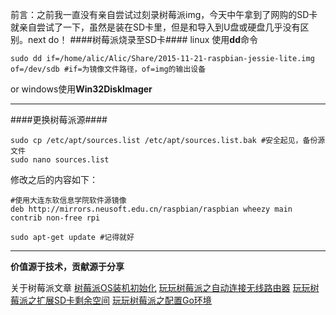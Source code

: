 前言：之前我一直没有亲自尝试过刻录树莓派img，今天中午拿到了网购的SD卡就亲自尝试了一下，虽然是装在SD卡里，但是和导入到U盘或硬盘几乎没有区别。next do！
####树莓派烧录至SD卡####
linux 使用**dd**命令
~~~
sudo dd if=/home/alic/Alic/Share/2015-11-21-raspbian-jessie-lite.img of=/dev/sdb #if=为镜像文件路径，of=img的输出设备
~~~
or
windows使用**Win32DiskImager**
___
####更换树莓派源####
~~~
sudo cp /etc/apt/sources.list /etc/apt/sources.list.bak #安全起见，备份源文件
sudo nano sources.list
~~~
修改之后的内容如下：
~~~
#使用大连东软信息学院软件源镜像
deb http://mirrors.neusoft.edu.cn/raspbian/raspbian wheezy main contrib non-free rpi 
~~~
~~~
sudo apt-get update #记得就好
~~~ 
___

**价值源于技术，贡献源于分享**

关于树莓派文章
[树莓派OS装机初始化](http://www.jianshu.com/p/8e884110b5b4)
 [玩玩树莓派之自动连接无线路由器](http://www.jianshu.com/p/34cfa07e623f)
[玩玩树莓派之扩展SD卡剩余空间](http://www.jianshu.com/p/6588f935d41c)
[玩玩树莓派之配置Go环境](http://www.jianshu.com/p/4c79aec8b5e7)

